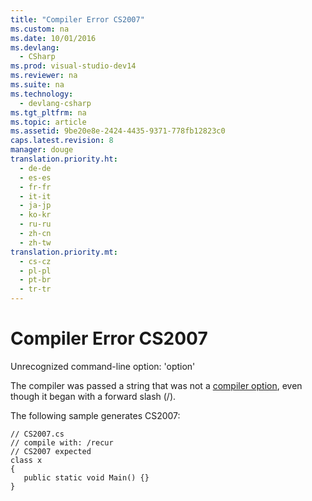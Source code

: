 ```yaml
---
title: "Compiler Error CS2007"
ms.custom: na
ms.date: 10/01/2016
ms.devlang: 
  - CSharp
ms.prod: visual-studio-dev14
ms.reviewer: na
ms.suite: na
ms.technology: 
  - devlang-csharp
ms.tgt_pltfrm: na
ms.topic: article
ms.assetid: 9be20e8e-2424-4435-9371-778fb12823c0
caps.latest.revision: 8
manager: douge
translation.priority.ht: 
  - de-de
  - es-es
  - fr-fr
  - it-it
  - ja-jp
  - ko-kr
  - ru-ru
  - zh-cn
  - zh-tw
translation.priority.mt: 
  - cs-cz
  - pl-pl
  - pt-br
  - tr-tr
---
```

# Compiler Error CS2007
Unrecognized command-line option: 'option'  
  
 The compiler was passed a string that was not a [compiler option](../Topic/C%23%20Compiler%20Options.md), even though it began with a forward slash (/).  
  
 The following sample generates CS2007:  
  
```  
// CS2007.cs  
// compile with: /recur  
// CS2007 expected  
class x  
{  
   public static void Main() {}  
}  
```